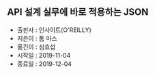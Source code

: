 ## API 설계 실무에 바로 적용하는 JSON
  
  - 출판사 : 인사이트(O'REILLY)
  - 지은이 : 톰 마스
  - 옮긴이 : 심효섭
  - 시작일 : 2019-11-04
  - 종료일 : 2019-12-04
